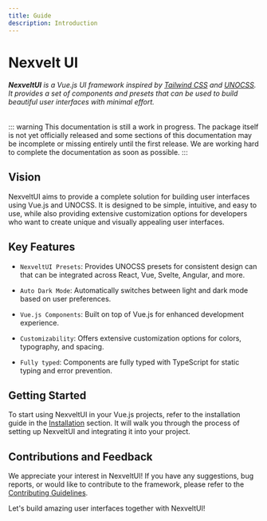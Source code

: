 ```yaml
---
title: Guide
description: Introduction
---
```


# Nexvelt UI

###### **NexveltUI** is a Vue.js UI framework inspired by [Tailwind CSS](https://tailwindcss.com/) and [UNOCSS](https://unocss.dev/). It provides a set of components and presets that can be used to build beautiful user interfaces with minimal effort.

::: warning
This documentation is still a work in progress. The package itself is not yet officially released and some sections of this documentation may be incomplete or missing entirely until the first release. We are working hard to complete the documentation as soon as possible.
:::

## Vision

NexveltUI aims to provide a complete solution for building user interfaces using Vue.js and UNOCSS. It is designed to be simple, intuitive, and easy to use, while also providing extensive customization options for developers who want to create unique and visually appealing user interfaces.

## Key Features

- `NexveltUI Presets`: Provides UNOCSS presets for consistent design can that can be integrated across React, Vue, Svelte, Angular, and more.

- `Auto Dark Mode`: Automatically switches between light and dark mode based on user preferences.

- `Vue.js Components`: Built on top of Vue.js for enhanced development experience.

- `Customizability`: Offers extensive customization options for colors, typography, and spacing.

- `Fully typed`: Components are fully typed with TypeScript for static typing and error prevention.

## Getting Started

To start using NexveltUI in your Vue.js projects, refer to the installation guide in the [Installation](./installation.md) section. It will walk you through the process of setting up NexveltUI and integrating it into your project.

## Contributions and Feedback

We appreciate your interest in NexveltUI! If you have any suggestions, bug reports, or would like to contribute to the framework, please refer to the [Contributing Guidelines](./index.md).
<!-- TODO update contributing guideliens link -->

Let's build amazing user interfaces together with NexveltUI!
